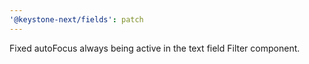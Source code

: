 ```yaml
---
'@keystone-next/fields': patch
---
```


Fixed autoFocus always being active in the text field Filter component.

